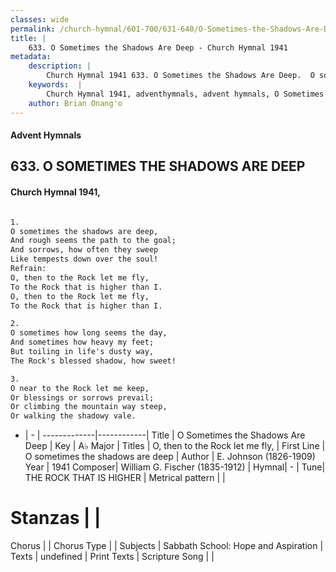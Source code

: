 ```yaml
---
classes: wide
permalink: /church-hymnal/601-700/631-640/O-Sometimes-the-Shadows-Are-Deep/
title: |
    633. O Sometimes the Shadows Are Deep - Church Hymnal 1941
metadata:
    description: |
        Church Hymnal 1941 633. O Sometimes the Shadows Are Deep.  O sometimes the shadows are deep,  And rough seems the path to the goal;  And sorrows, how often they sweep  Like tempests down over the soul!  
    keywords:  |
        Church Hymnal 1941, adventhymnals, advent hymnals, O Sometimes the Shadows Are Deep, O sometimes the shadows are deep. O, then to the Rock let me fly, 
    author: Brian Onang'o
---
```


#### Advent Hymnals
## 633. O SOMETIMES THE SHADOWS ARE DEEP
####  Church Hymnal 1941,

```txt

1.
O sometimes the shadows are deep, 
And rough seems the path to the goal; 
And sorrows, how often they sweep 
Like tempests down over the soul! 
Refrain:
O, then to the Rock let me fly, 
To the Rock that is higher than I. 
O, then to the Rock let me fly, 
To the Rock that is higher than I. 

2.
O sometimes how long seems the day, 
And sometimes how heavy my feet; 
But toiling in life's dusty way, 
The Rock's blessed shadow, how sweet! 

3.
O near to the Rock let me keep, 
Or blessings or sorrows prevail; 
Or climbing the mountain way steep, 
Or walking the shadowy vale.

```

- |   -  |
-------------|------------|
Title | O Sometimes the Shadows Are Deep |
Key | A♭ Major |
Titles | O, then to the Rock let me fly,  |
First Line | O sometimes the shadows are deep |
Author | E. Johnson (1826-1909)
Year | 1941
Composer| William G. Fischer (1835-1912) |
Hymnal|  - |
Tune| THE ROCK THAT IS HIGHER |
Metrical pattern | |
# Stanzas |  |
Chorus |  |
Chorus Type |  |
Subjects | Sabbath School: Hope and Aspiration |
Texts | undefined |
Print Texts | 
Scripture Song |  |
    

